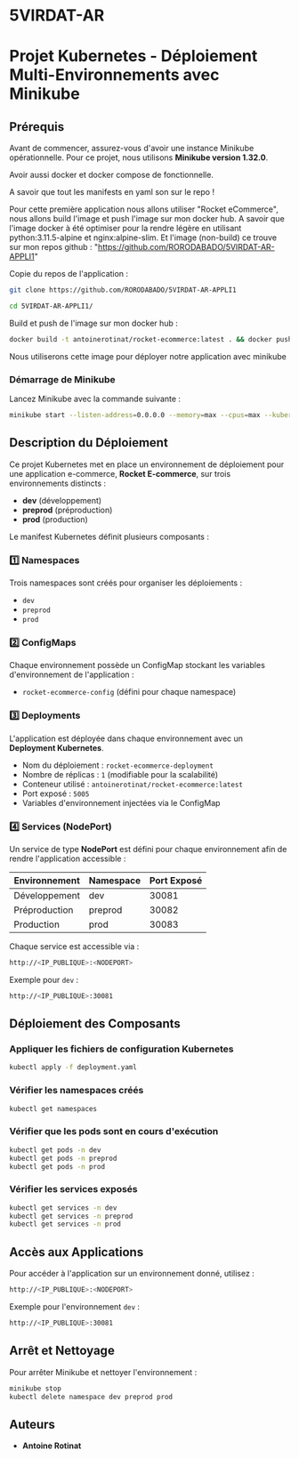 # 5VIRDAT-AR
# Projet Kubernetes - Déploiement Multi-Environnements avec Minikube

## Prérequis
Avant de commencer, assurez-vous d'avoir une instance Minikube opérationnelle. Pour ce projet, nous utilisons **Minikube version 1.32.0**.

Avoir aussi docker et docker compose de fonctionnelle.

A savoir que tout les manifests en yaml son sur le repo !

Pour cette première application nous allons utiliser "Rocket eCommerce", nous allons build l'image et push l'image sur mon docker hub. A savoir que l'image docker à été optimiser pour la rendre légère en utilisant python:3.11.5-alpine et nginx:alpine-slim. Et l'image (non-build) ce trouve sur mon repos github : "https://github.com/RORODABADO/5VIRDAT-AR-APPLI1"

Copie du repos de l'application : 

```sh
git clone https://github.com/RORODABADO/5VIRDAT-AR-APPLI1
```

```sh
cd 5VIRDAT-AR-APPLI1/
```
Build et push de l'image sur mon docker hub :

```sh
docker build -t antoinerotinat/rocket-ecommerce:latest . && docker push antoinerotinat/rocket-ecommerce:latest
```
Nous utiliserons cette image pour déployer notre application avec minikube

### Démarrage de Minikube
Lancez Minikube avec la commande suivante :

```sh
minikube start --listen-address=0.0.0.0 --memory=max --cpus=max --kubernetes-version=v1.32.0
```

## Description du Déploiement
Ce projet Kubernetes met en place un environnement de déploiement pour une application e-commerce, **Rocket E-commerce**, sur trois environnements distincts :
- **dev** (développement)
- **preprod** (préproduction)
- **prod** (production)

Le manifest Kubernetes définit plusieurs composants :

### 1️⃣ Namespaces
Trois namespaces sont créés pour organiser les déploiements :
- `dev`
- `preprod`
- `prod`

### 2️⃣ ConfigMaps
Chaque environnement possède un ConfigMap stockant les variables d'environnement de l'application :
- `rocket-ecommerce-config` (défini pour chaque namespace)

### 3️⃣ Deployments
L'application est déployée dans chaque environnement avec un **Deployment Kubernetes**. 
- Nom du déploiement : `rocket-ecommerce-deployment`
- Nombre de réplicas : `1` (modifiable pour la scalabilité)
- Conteneur utilisé : `antoinerotinat/rocket-ecommerce:latest`
- Port exposé : `5005`
- Variables d'environnement injectées via le ConfigMap

### 4️⃣ Services (NodePort)
Un service de type **NodePort** est défini pour chaque environnement afin de rendre l'application accessible :

| Environnement | Namespace | Port Exposé |
|--------------|-----------|-------------|
| Développement | dev | 30081 |
| Préproduction | preprod | 30082 |
| Production | prod | 30083 |

Chaque service est accessible via :
```sh
http://<IP_PUBLIQUE>:<NODEPORT>
```
Exemple pour `dev` :
```sh
http://<IP_PUBLIQUE>:30081
```

## Déploiement des Composants
### Appliquer les fichiers de configuration Kubernetes
```sh
kubectl apply -f deployment.yaml
```

### Vérifier les namespaces créés
```sh
kubectl get namespaces
```

### Vérifier que les pods sont en cours d'exécution
```sh
kubectl get pods -n dev
kubectl get pods -n preprod
kubectl get pods -n prod
```

### Vérifier les services exposés
```sh
kubectl get services -n dev
kubectl get services -n preprod
kubectl get services -n prod
```

## Accès aux Applications
Pour accéder à l'application sur un environnement donné, utilisez :
```sh
http://<IP_PUBLIQUE>:<NODEPORT>
```
Exemple pour l'environnement `dev` :
```sh
http://<IP_PUBLIQUE>:30081
```

## Arrêt et Nettoyage
Pour arrêter Minikube et nettoyer l'environnement :
```sh
minikube stop
kubectl delete namespace dev preprod prod
```

## Auteurs
- **Antoine Rotinat**


